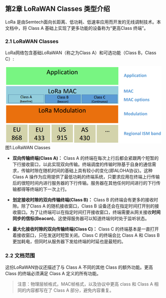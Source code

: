 


## **第2章 LoRaWAN Classes 类型介绍**

LoRa 是由Semtech面向长距离、低功耗、低速率应用而开发的无线调制技术。本文档中，将 Class A 基础上实现了更多功能的设备称为“更高Class 终端”。

### <a name="2.1">2.1 LoRaWAN Classes</a>

LoRa网络包含基础LoRaWAN（称之为Class A）和可选功能（Class B，Class C）:

![](Pictures/lorawan_classes.png)
图1.LoRaWAN Classes

- **双向传输终端(Class A)：** Class A 的终端在每次上行后都会紧跟两个短暂的下行接收窗口，以此实现双向传输。终端调度的传输时隙基于自身的通信需求，传输时隙在随机时间的基础上具有较小的变化(即ALOHA协议)。这种Class A 操作为应用提供了最低功耗的终端系统，只要求应用在终端上行传输后的很短时间内进行服务器的下行传输。服务器在其他任何时间进行的下行传输都得等终端的下一次上行。

- **划定接收时隙的双向传输终端(Class B)：** Class B 的终端会有更多的接收时隙。除了Class A 的随机接收窗口，Class B 设备还会在指定时间打开别的接收窗口。为了让终端可以在指定时间打开接收窗口，终端需要从网关接收**时间同步的信标(Beacon)**。这使得服务器可以知道终端何时处于监听状态。

- **最大化接收时隙的双向传输终端(Class C)：** Class C 的终端基本是一直打开着接收窗口，只在发送时短暂关闭。Class C 的终端会比 Class A 和 Class B
更加耗电，但同时从服务器下发给终端的时延也是最短的。

### <a name="2.2">2.2 文档范围</a>

这份LoRaWAN协议还描述了与 Class A 不同的其他 Class 的额外功能。更高 Class 的终端必须满足 Class A 定义的所有功能。

> 注意：物理层帧格式，MAC帧格式，以及协议中更高 class 和 Class A 相同的内容都写在了 Class A 部分，避免内容重复。
